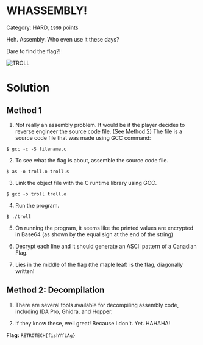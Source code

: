 # WHASSEMBLY!
Category: HARD, `1999` points

Heh. Assembly. Who even use it these days? 

Dare to find the flag?!

![TROLL](https://media.tenor.com/A0aM3JqMMJ0AAAAC/troll-meme.gif)

# Solution

## Method 1

1. Not really an assembly problem. It would be if the player decides to reverse engineer the source code file. (See [Method 2](#method-2-decompilation)) The file is a source code file that was made using GCC command:

```
$ gcc -c -S filename.c
```

2. To see what the flag is about, assemble the source code file.

```
$ as -o troll.o troll.s
```

3. Link the object file with the C runtime library using GCC.

```
$ gcc -o troll troll.o
```

4. Run the program.
```
$ ./troll
```

5. On running the program, it seems like the printed values are encrypted in Base64 (as shown by the equal sign at the end of the string)

6. Decrypt each line and it should generate an ASCII pattern of a Canadian Flag.

7. Lies in the middle of the flag (the maple leaf) is the flag, diagonally written!

## Method 2: Decompilation

1. There are several tools available for decompiling assembly code, including IDA Pro, Ghidra, and Hopper.

2. If they know these, well great! Because I don't. Yet. HAHAHA!

**Flag:** `RETROTECH{fishYfLAg}`